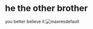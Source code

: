 he the other brother
===
you better believe it
![maxresdefault](https://user-images.githubusercontent.com/49330502/151718493-052dd53e-671a-486e-ba76-823aac039590.jpg)
